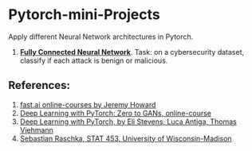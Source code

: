 # Pytorch-mini-Projects
Apply different Neural Network architectures in Pytorch. 


1. [**Fully Connected Neural Network**](https://github.com/spirosdim/Pytorch-mini-Projects/blob/master/1.DNN_Pytorch.ipynb). Task: on a cybersecurity dataset, classify if each attack is benign or malicious.



## References:

1.   [fast.ai online-courses by Jeremy Howard](https://www.fast.ai/)
2.   [Deep Learning with PyTorch: Zero to GANs, online-course](https://jovian.ml/forum/t/start-here-welcome-to-deep-learning-with-pytorch-zero-to-gans/1622)
3.   [Deep Learning with PyTorch, by Eli Stevens, Luca Antiga, Thomas Viehmann](https://www.amazon.com/Deep-Learning-PyTorch-Eli-Stevens/dp/1617295264/ref=sr_1_1?dchild=1&keywords=Deep+Learning+with+PyTorch&qid=1593958454&s=books&sr=1-1)
4.   [Sebastian Raschka, STAT 453, University of Wisconsin-Madison]( https://github.com/rasbt/stat453-deep-learning-ss20)
